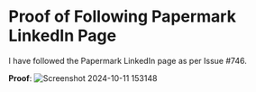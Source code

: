 # Proof of Following Papermark LinkedIn Page

I have followed the Papermark LinkedIn page as per Issue #746.

**Proof**:
![Screenshot 2024-10-11 153148](https://github.com/user-attachments/assets/1812c08e-8fe3-42a2-9186-a8326bcc79b5)
